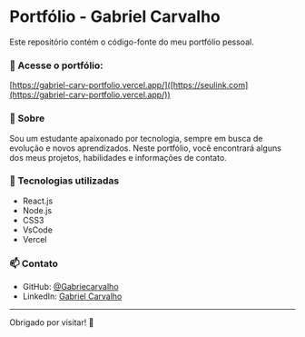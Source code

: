 # Portfólio - Gabriel Carvalho

Este repositório contém o código-fonte do meu portfólio pessoal.

### 🔗 Acesse o portfólio:
[https://gabriel-carv-portfolio.vercel.app/]([https://seulink.com](https://gabriel-carv-portfolio.vercel.app/)) <!-- Substitua pelo link real quando tiver. -->

### 🧾 Sobre
Sou um estudante apaixonado por tecnologia, sempre em busca de evolução e novos aprendizados. Neste portfólio, você encontrará alguns dos meus projetos, habilidades e informações de contato.

### 🚀 Tecnologias utilizadas
- React.js
- Node.js
- CSS3
- VsCode
- Vercel


### 📫 Contato
- GitHub: [@Gabriecarvalho](https://github.com/Gabriecarvalho)  
- LinkedIn: [Gabriel Carvalho](https://www.linkedin.com/in/gabriel-carvalho-87569336a/)

---

Obrigado por visitar! 🚀
